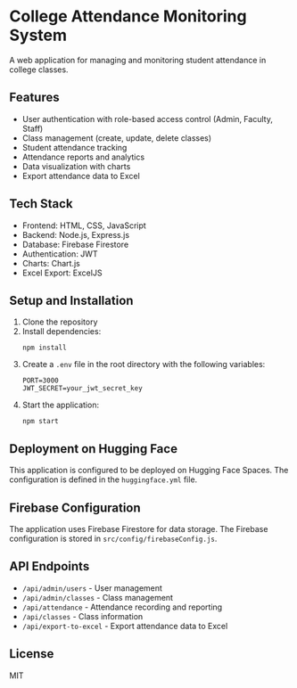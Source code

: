 # College Attendance Monitoring System

A web application for managing and monitoring student attendance in college classes.

## Features

- User authentication with role-based access control (Admin, Faculty, Staff)
- Class management (create, update, delete classes)
- Student attendance tracking
- Attendance reports and analytics
- Data visualization with charts
- Export attendance data to Excel

## Tech Stack

- Frontend: HTML, CSS, JavaScript
- Backend: Node.js, Express.js
- Database: Firebase Firestore
- Authentication: JWT
- Charts: Chart.js
- Excel Export: ExcelJS

## Setup and Installation

1. Clone the repository
2. Install dependencies:
   ```
   npm install
   ```
3. Create a `.env` file in the root directory with the following variables:
   ```
   PORT=3000
   JWT_SECRET=your_jwt_secret_key
   ```
4. Start the application:
   ```
   npm start
   ```

## Deployment on Hugging Face

This application is configured to be deployed on Hugging Face Spaces. The configuration is defined in the `huggingface.yml` file.

## Firebase Configuration

The application uses Firebase Firestore for data storage. The Firebase configuration is stored in `src/config/firebaseConfig.js`.

## API Endpoints

- `/api/admin/users` - User management
- `/api/admin/classes` - Class management
- `/api/attendance` - Attendance recording and reporting
- `/api/classes` - Class information
- `/api/export-to-excel` - Export attendance data to Excel

## License

MIT